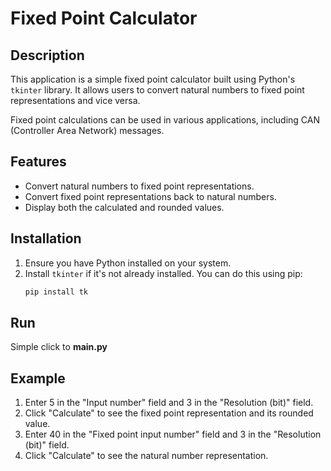 # Fixed Point Calculator

## Description
This application is a simple fixed point calculator built using Python's `tkinter` library. It allows users to convert natural numbers to fixed point representations and vice versa.

Fixed point calculations can be used in various applications, including CAN (Controller Area Network) messages. 

## Features
- Convert natural numbers to fixed point representations.
- Convert fixed point representations back to natural numbers.
- Display both the calculated and rounded values.

## Installation
1. Ensure you have Python installed on your system.
2. Install `tkinter` if it's not already installed. You can do this using pip:
   ```bash
   pip install tk
   ```
   
## Run

Simple click to **main.py**

## Example
1. Enter 5 in the "Input number" field and 3 in the "Resolution (bit)" field.
2. Click "Calculate" to see the fixed point representation and its rounded value.
3. Enter 40 in the "Fixed point input number" field and 3 in the "Resolution (bit)" field.
4. Click "Calculate" to see the natural number representation.



